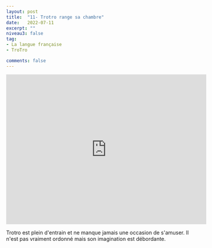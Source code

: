 ```yaml
---
layout: post
title:  "11- Trotro range sa chambre"
date:   2022-07-11
excerpt: ""
niveau3: false
tag:
- La langue française
- TroTro

comments: false
---
```

<center>
<img style="display: none;" src="/assets/img/thumbnails/trotro-11.jpg" alt="" width="1" height="1">
<iframe width="542px" height="406px" src="https://www.youtube.com/embed/PPyYoF4AkaY?rel=0&controls=1&showinfo=0&modestbranding=1&enablejsapi=1" allowfullscreen frameborder="0" ></iframe></center>

Trotro est plein d'entrain et ne manque jamais une occasion de s'amuser. Il n'est pas vraiment ordonné mais son imagination est débordante. 

